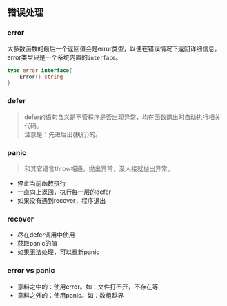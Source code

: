 ## 错误处理

### error
大多数函数的最后一个返回值会是error类型，以便在错误情况下返回详细信息。  
error类型只是一个系统内置的`interface`。

```go
type error interface{
	Error() string
}
```

### defer
> defer的语句含义是不管程序是否出现异常，均在函数退出时自动执行相关代码。  
注意是：先进后出(执行)的。

### panic
> 和其它语言throw相通，抛出异常，没人接就抛出异常。

- 停止当前函数执行
- 一直向上返回，执行每一层的defer
- 如果没有遇到recover，程序退出

### recover
- 尽在defer调用中使用
- 获取panic的值
- 如果无法处理，可以重新panic


### error vs panic
- 意料之中的：使用error。如：文件打不开，不存在等
- 意料之外的：使用panic。如：数组越界
